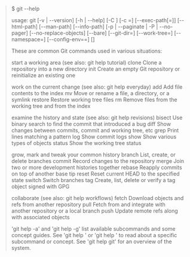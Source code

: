 > $ git --help
>
> usage: git [-v | --version] [-h | --help] [-C <path>] [-c <name>=<value>]
>           [--exec-path[=<path>]] [--html-path] [--man-path] [--info-path]
>           [-p | --paginate | -P | --no-pager] [--no-replace-objects] [--bare]
>           [--git-dir=<path>] [--work-tree=<path>] [--namespace=<name>]
>           [--config-env=<name>=<envvar>] <command> [<args>]
>
> These are common Git commands used in various situations:
>
> start a working area (see also: git help tutorial)
>   clone     Clone a repository into a new directory
>   init      Create an empty Git repository or reinitialize an existing one
>
> work on the current change (see also: git help everyday)
>   add       Add file contents to the index
>   mv        Move or rename a file, a directory, or a symlink
>   restore   Restore working tree files
>   rm        Remove files from the working tree and from the index
>
> examine the history and state (see also: git help revisions)
>   bisect    Use binary search to find the commit that introduced a bug
>   diff      Show changes between commits, commit and working tree, etc
>   grep      Print lines matching a pattern
>   log       Show commit logs
>   show      Show various types of objects
>   status    Show the working tree status
>
> grow, mark and tweak your common history
>   branch    List, create, or delete branches
>   commit    Record changes to the repository
>   merge     Join two or more development histories together
>   rebase    Reapply commits on top of another base tip
>   reset     Reset current HEAD to the specified state
>   switch    Switch branches
>   tag       Create, list, delete or verify a tag object signed with GPG
>
> collaborate (see also: git help workflows)
>   fetch     Download objects and refs from another repository
>   pull      Fetch from and integrate with another repository or a local branch
>   push      Update remote refs along with associated objects
>
> 'git help -a' and 'git help -g' list available subcommands and some
> concept guides. See 'git help <command>' or 'git help <concept>'
> to read about a specific subcommand or concept.
> See 'git help git' for an overview of the system.